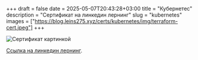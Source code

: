 +++ 
draft = false
date = 2025-05-07T20:43:28+03:00
title = "Кубернетес"
description = "Сертификат на линкедин лернинг"
slug = "kubernetes" 
images = ["https://blog.leins275.xyz/certs/kubernetes/img/terraform-cert.jpeg"]
+++

![Сертификат картинкой](img/terraform-cert.jpeg)

[Ссылка на линкедин лернинг](https://lnkd.in/dquDQYE5).

